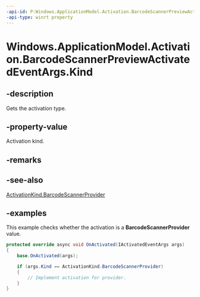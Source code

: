 ```yaml
---
-api-id: P:Windows.ApplicationModel.Activation.BarcodeScannerPreviewActivatedEventArgs.Kind
-api-type: winrt property
---
```


<!-- Property syntax.
public ActivationKind Kind { get; }
-->

# Windows.ApplicationModel.Activation.BarcodeScannerPreviewActivatedEventArgs.Kind

## -description
Gets the activation type.

## -property-value
Activation kind.

## -remarks

## -see-also
[ActivationKind.BarcodeScannerProvider](activationkind.md)

## -examples
This example checks whether the activation is a **BarcodeScannerProvider** value. 

```csharp
protected override async void OnActivated(IActivatedEventArgs args)
{
    base.OnActivated(args);

    if (args.Kind == ActivationKind.BarcodeScannerProvider)
    {
        // Implement activation for provider.
    }
}
```
